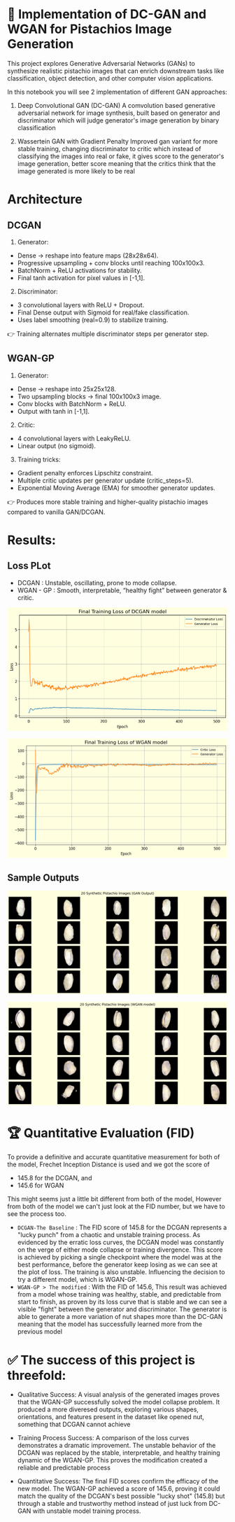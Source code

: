 # 🥜 Implementation of DC-GAN and WGAN for Pistachios Image Generation

This project explores Generative Adversarial Networks (GANs) to synthesize realistic pistachio images that can enrich downstream tasks like classification, object detection, and other computer vision applications.

In this notebook you will see 2 implementation of different GAN approaches:
1. Deep Convolutional GAN (DC-GAN) 
A comvolution based generative adversarial network for image synthesis, built based on generator and discriminator which will judge generator's image generation by binary classification

2. Wassertein GAN with Gradient Penalty
Improved gan variant for more stable training, changing discriminator to critic which instead of classifying the images into real or fake, it gives score to the generator's image generation, better score meaning that the critics think that the image generated is more likely to be real

# Architecture
## DCGAN<br>
1. Generator:
- Dense → reshape into feature maps (28x28x64).
- Progressive upsampling + conv blocks until reaching 100x100x3.
- BatchNorm + ReLU activations for stability.
- Final tanh activation for pixel values in [-1,1].

2. Discriminator:
- 3 convolutional layers with ReLU + Dropout.
- Final Dense output with Sigmoid for real/fake classification.
- Uses label smoothing (real=0.9) to stabilize training.

👉 Training alternates multiple discriminator steps per generator step.

## WGAN-GP
1. Generator:
- Dense → reshape into 25x25x128.
- Two upsampling blocks → final 100x100x3 image.
- Conv blocks with BatchNorm + ReLU.
- Output with tanh in [-1,1].

2. Critic:
- 4 convolutional layers with LeakyReLU.
- Linear output (no sigmoid).

3. Training tricks:
- Gradient penalty enforces Lipschitz constraint.
- Multiple critic updates per generator update (critic_steps=5).
- Exponential Moving Average (EMA) for smoother generator updates.

👉 Produces more stable training and higher-quality pistachio images compared to vanilla GAN/DCGAN.

# Results:
## Loss PLot
- DCGAN : Unstable, oscillating, prone to mode collapse.
- WGAN - GP : Smooth, interpretable, “healthy fight” between generator & critic.

![Alt text](images/loss_dc.png)

![Alt text](images/loss_wgan.png)

## Sample Outputs
![Alt text](images/sample_dc.png)

![Alt text](images/sample_wgan.png)


# 🏆 Quantitative Evaluation (FID)
To provide a definitive and accurate quantitative measurement for both of the model, Frechet Inception Distance is used and we got the score of 
- 145.8 for the DCGAN, and
- 145.6 for WGAN

This might seems just a little bit different from both of the model, However from both of the model we can't just look at the FID number, but we have to see the process too.
- `DCGAN-The Baseline` : The FID score of 145.8 for the DCGAN represents a "lucky punch" from a chaotic and unstable training process. As evidenced by the erratic loss curves, the DCGAN model was constantly on the verge of either mode collapse or training divergence. This score is achieved by picking a single checkpoint where the model was at the best performance, before the generator keep losing as we can see at the plot of loss. The training is also unstable. Influencing the decision to try a different model, which is WGAN-GP.
- `WGAN-GP > The modified` : With the FID of 145.6, This result was achieved from a model whose training was healthy, stable, and predictable from start to finish, as proven by its loss curve that is stable and we can see a visible "fight" between the generator and discriminator. The generator is able to generate a more variation of nut shapes more than the DC-GAN meaning that the model has successfully learned more from the previous model

# ✅ The success of this project is threefold:

- Qualitative Success: A visual analysis of the generated images proves that the WGAN-GP successfully solved the model collapse problem. It produced a more diveresed outputs, exploring various shapes, orientations, and features present in the dataset like opened nut, something that DCGAN cannot achieve

- Training Process Success: A comparison of the loss curves demonstrates a dramatic improvement. The unstable behavior of the DCGAN was replaced by the stable, interpretable, and healthy training dynamic of the WGAN-GP. This proves the modification created a reliable and predictable process

- Quantitative Success: The final FID scores confirm the efficacy of the new model. The WGAN-GP achieved a score of 145.6, proving it could match the quality of the DCGAN's best possible "lucky shot" (145.8) but through a stable and trustworthy method instead of just luck from DC-GAN with unstable model training process.

